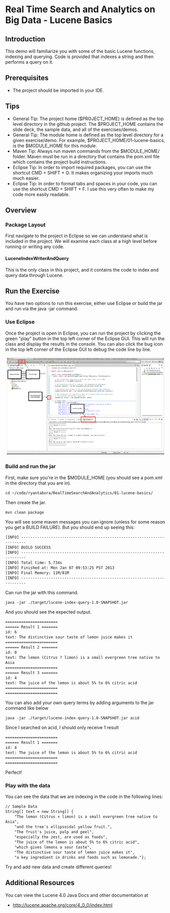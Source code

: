 Real Time Search and Analytics on Big Data - Lucene Basics
=============

Introduction
-------
This demo will familiarize you with some of the basic Lucene functions, indexing and querying. Code is provided that indexes a string and then performs a query on it.

Prerequisites
-------
* The project should be imported in your IDE.

Tips
-------
* General Tip: The project home ($PROJECT\_HOME) is defined as the top level directory in the github project. The $PROJECT\_HOME contains the slide deck, the sample data, and all of the exercises/demos.
* General Tip: The module home is defined as the top level directory for a given exercise/demo. For example, $PROJECT_HOME/01-lucene-basics, is the $MODULE\_HOME for this module. 
* Maven Tip: Always run maven commands from the $MODULE\_HOME/ folder. Maven must be run in a directory that contains the pom.xml file which contains the project build instructions.
* Eclipse Tip: In order to import required packages, you can use the shortcut CMD + SHIFT + O. It makes organizing your imports much much easier.
* Eclipse Tip: In order to format tabs and spaces in your code, you can use the shortcut CMD + SHIFT + F. I use this very often to make my code more easily readable.

Overview
-------

### Package Layout

First navigate to the project in Eclipse so we can understand what is included in the project. We will examine each class at a high level before running or writing any code.

#### LuceneIndexWriterAndQuery

This is the only class in this project, and it contains the code to index and query data through Lucene.

Run the Exercise
-------

You have two options to run this exercise, either use Eclipse or build the jar and run via the java -jar command. 

### Use Eclipse

Once the project is open in Eclipse, you can run the project by clicking the green "play" button in the top left corner of the Eclipse GUI. This will run the class and display the results in the console. You can also click the bug icon in the top left corner of the Eclipse GUI to debug the code line by line.

![Running the code through Eclipse](../images/lucene-basics-eclipse.png)

### Build and run the jar

First, make sure you're in the $MODULE_HOME (you should see a pom.xml in the directory that you are in).

	cd ~/code/ryantabora/RealTimeSearchAndAnalytics/01-lucene-basics/

Then create the jar.

	mvn clean package

You will see some maven messages you can ignore (unless for some reason you get a BUILD FAILURE). But you should end up seeing this: 

	[INFO] ------------------------------------------------------------------------
	[INFO] BUILD SUCCESS
	[INFO] ------------------------------------------------------------------------
	[INFO] Total time: 5.734s
	[INFO] Finished at: Mon Jan 07 09:53:25 PST 2013
	[INFO] Final Memory: 11M/81M
	[INFO] ------------------------------------------------------------------------

Can run the jar with this command.

	java -jar ./target/lucene-index-query-1.0-SNAPSHOT.jar 

And you should see the expected output.

	=======================
	====== Result 1 =======
	id: 6
	text: The distinctive sour taste of lemon juice makes it
	=======================
	====== Result 2 =======
	id: 0
	text: The lemon (Citrus ? limon) is a small evergreen tree native to Asia
	=======================
	====== Result 3 =======
	id: 4
	text: The juice of the lemon is about 5% to 6% citric acid
	=======================
	=======================

You can also add your own query terms by adding arguments to the jar command like below

	java -jar ./target/lucene-index-query-1.0-SNAPSHOT.jar acid

Since I searched on acid, I should only receive 1 result

	=======================
	====== Result 1 =======
	id: 4
	text: The juice of the lemon is about 5% to 6% citric acid
	=======================
	=======================

Perfect!

### Play with the data

You can see the data that we are indexing in the code in the following lines:

    // Sample Data
    String[] text = new String[] {
        "The lemon (Citrus × limon) is a small evergreen tree native to Asia",
        "and the tree's ellipsoidal yellow fruit.",
        "The fruit's juice, pulp and peel",
        "especially the zest, are used as foods",
        "The juice of the lemon is about 5% to 6% citric acid",
        "which gives lemons a sour taste",
        "The distinctive sour taste of lemon juice makes it",
        "a key ingredient in drinks and foods such as lemonade."};

Try and add new data and create different queries!

Additional Resources
-------

You can view the Lucene 4.0 Java Docs and other documentation at 

* http://lucene.apache.org/core/4_0_0/index.html